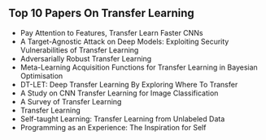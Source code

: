 <h2> Top 10 Papers On Transfer Learning </h2>

<ul>

                             

 <li><a target="_blank" href="https://github.com/manjunath5496/Top-10-Papers-On-Transfer-Learning/blob/master/ontl(1).pdf" style="text-decoration:none;">Pay Attention to Features, Transfer Learn Faster CNNs</a></li>

 <li><a target="_blank" href="https://github.com/manjunath5496/Top-10-Papers-On-Transfer-Learning/blob/master/ontl(2).pdf" style="text-decoration:none;">A Target-Agnostic Attack on Deep Models: Exploiting Security Vulnerabilities of Transfer Learning</a></li>

<li><a target="_blank" href="https://github.com/manjunath5496/Top-10-Papers-On-Transfer-Learning/blob/master/ontl(3).pdf" style="text-decoration:none;">Adversarially Robust Transfer Learning</a></li>
 <li><a target="_blank" href="https://github.com/manjunath5496/Top-10-Papers-On-Transfer-Learning/blob/master/ontl(4).pdf" style="text-decoration:none;">Meta-Learning Acquisition Functions for Transfer Learning in Bayesian Optimisation</a></li>                              
<li><a target="_blank" href="https://github.com/manjunath5496/Top-10-Papers-On-Transfer-Learning/blob/master/ontl(5).pdf" style="text-decoration:none;">DT-LET: Deep Transfer Learning By Exploring Where To Transfer</a></li>
<li><a target="_blank" href="https://github.com/manjunath5496/Top-10-Papers-On-Transfer-Learning/blob/master/ontl(6).pdf" style="text-decoration:none;">A Study on CNN Transfer Learning for Image Classification</a></li>
 <li><a target="_blank" href="https://github.com/manjunath5496/Top-10-Papers-On-Transfer-Learning/blob/master/ontl(7).pdf" style="text-decoration:none;">A Survey of Transfer Learning</a></li>

 <li><a target="_blank" href="https://github.com/manjunath5496/Top-10-Papers-On-Transfer-Learning/blob/master/ontl(8).pdf" style="text-decoration:none;"> Transfer Learning </a></li>
   <li><a target="_blank" href="https://github.com/manjunath5496/Top-10-Papers-On-Transfer-Learning/blob/master/ontl(9).pdf" style="text-decoration:none;">Self-taught Learning: Transfer Learning from Unlabeled Data</a></li>
  
   
 <li><a target="_blank" href="https://github.com/manjunath5496/Top-10-Papers-On-Transfer-Learning/blob/master/ontl(10).pdf" style="text-decoration:none;">Programming as an Experience: The Inspiration for Self</a></li>                              

 </ul>
